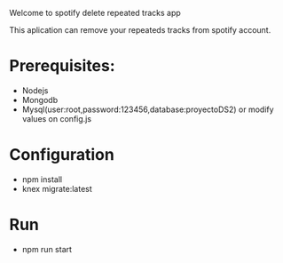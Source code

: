 Welcome to spotify delete repeated tracks app

This aplication can remove your repeateds tracks from spotify account.

# Prerequisites:

- Nodejs
- Mongodb
- Mysql(user:root,password:123456,database:proyectoDS2) or modify values on config.js

# Configuration
- npm install 
- knex migrate:latest

# Run
- npm run start
